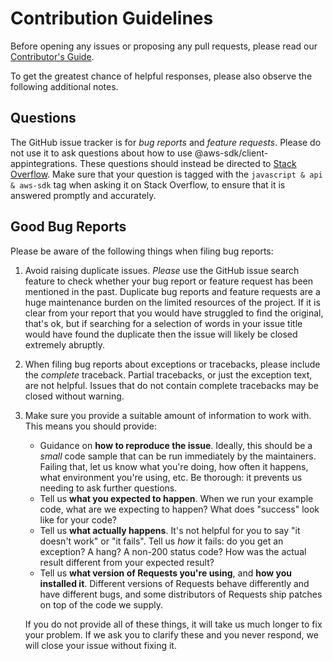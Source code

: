 # Contribution Guidelines

Before opening any issues or proposing any pull requests, please read
our [Contributor's Guide](https://dev.vaddiraju.in/irctc-api/contribution).

To get the greatest chance of helpful responses, please also observe the
following additional notes.

## Questions

The GitHub issue tracker is for *bug reports* and *feature requests*. Please do
not use it to ask questions about how to use @aws-sdk/client-appintegrations. These questions should
instead be directed to [Stack Overflow](https://stackoverflow.com/). Make sure
that your question is tagged with the `javascript & api & aws-sdk` tag when asking it on
Stack Overflow, to ensure that it is answered promptly and accurately.

## Good Bug Reports

Please be aware of the following things when filing bug reports:

1. Avoid raising duplicate issues. *Please* use the GitHub issue search feature
   to check whether your bug report or feature request has been mentioned in
   the past. Duplicate bug reports and feature requests are a huge maintenance
   burden on the limited resources of the project. If it is clear from your
   report that you would have struggled to find the original, that's ok, but
   if searching for a selection of words in your issue title would have found
   the duplicate then the issue will likely be closed extremely abruptly.
2. When filing bug reports about exceptions or tracebacks, please include the
   *complete* traceback. Partial tracebacks, or just the exception text, are
   not helpful. Issues that do not contain complete tracebacks may be closed
   without warning.
3. Make sure you provide a suitable amount of information to work with. This
   means you should provide:

   - Guidance on **how to reproduce the issue**. Ideally, this should be a
     *small* code sample that can be run immediately by the maintainers.
     Failing that, let us know what you're doing, how often it happens, what
     environment you're using, etc. Be thorough: it prevents us needing to ask
     further questions.
   - Tell us **what you expected to happen**. When we run your example code,
     what are we expecting to happen? What does "success" look like for your
     code?
   - Tell us **what actually happens**. It's not helpful for you to say "it
     doesn't work" or "it fails". Tell us *how* it fails: do you get an
     exception? A hang? A non-200 status code? How was the actual result
     different from your expected result?
   - Tell us **what version of Requests you're using**, and
     **how you installed it**. Different versions of Requests behave
     differently and have different bugs, and some distributors of Requests
     ship patches on top of the code we supply.

   If you do not provide all of these things, it will take us much longer to
   fix your problem. If we ask you to clarify these and you never respond, we
   will close your issue without fixing it.